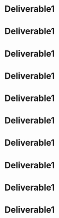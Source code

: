 # Deliverable1
# Deliverable1
# Deliverable1
# Deliverable1
# Deliverable1
# Deliverable1
# Deliverable1
# Deliverable1
# Deliverable1
# Deliverable1
